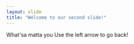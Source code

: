```yaml
---
layout: slide
title: "Welcome to our second slide!"
---
```

What'sa matta you
Use the left arrow to go back!
